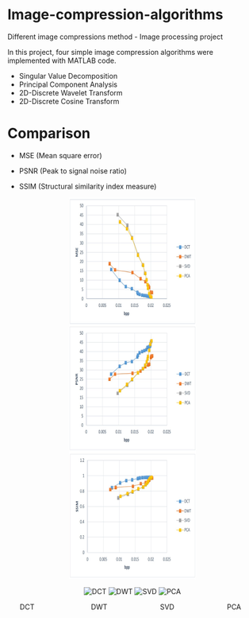 # Image-compression-algorithms
Different image compressions method - Image processing project

In this project, four simple image compression algorithms were implemented with MATLAB code.

* Singular Value Decomposition
* Principal Component Analysis
* 2D-Discrete Wavelet Transform
* 2D-Discrete Cosine Transform

# Comparison

 * MSE (Mean square error) 
   
 * PSNR (Peak to signal noise ratio)
   
 * SSIM (Structural similarity index measure)

  <p align="center">
   <img align="center" src="finalresults/MSE.jpg" width="256" height="256" /> <img align="center" src="finalresults/PSNR.jpg" width="256" height="256" /> <img align="center" src="finalresults/SSIM.jpg" width="256" height="256" />
  </p>
  
  <p align="center">
   <img align="center" src="DCT/results/DCTgif.gif" width="150" height="150" alt="DCT" title="DCT" class="caption" /> <img align="center" src="DWT/results/DWTgif.gif" width="150" height="150" alt="DWT" title="DWT" class="caption"  /> <img align="center" src="SVD/svdgif.gif" width="150" height="150" alt="SVD" title="SVD" class="caption"  /> <img align="center" src="PCA/PCA.gif" width="150" height="150" alt="PCA" title="PCA" class="caption"  /> 
    <p align="center">
         DCT &nbsp; &nbsp; &nbsp; &nbsp; &nbsp; &nbsp; &nbsp; &nbsp; &nbsp; &nbsp; &nbsp; &nbsp; &nbsp; &nbsp; DWT &nbsp; &nbsp; &nbsp; &nbsp; &nbsp; &nbsp; &nbsp; &nbsp; &nbsp; &nbsp; &nbsp; &nbsp; &nbsp; SVD &nbsp; &nbsp; &nbsp; &nbsp; &nbsp; &nbsp; &nbsp; &nbsp; &nbsp; &nbsp; &nbsp; &nbsp; &nbsp; PCA &nbsp; 
    </p>
  </p>

